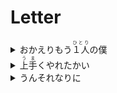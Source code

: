<h1>Letter</h1>
<details><summary>おかえりもう<ruby>１人<rt>ひとり</rt></ruby>の僕</summary>欢迎回来，另一个我</details>
<details><summary><ruby>上手<rt>うま</rt></ruby>くやれたかい</summary>一切还顺利吗</details>
<details><summary>うんそれなりに</summary>嗯 还可以<a href="/grammar/%E3%81%98%E3%82%87%E3%81%A9%E3%81%86/%E3%82%89%E3%81%97%E3%81%84.md">b</a></details>
